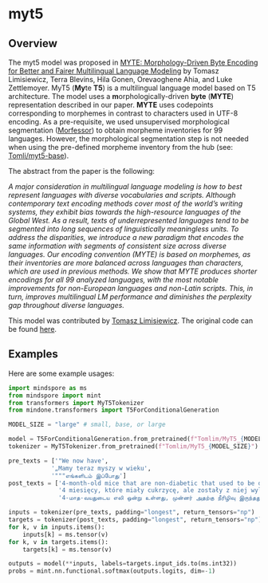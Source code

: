 # myt5

## Overview

The myt5 model was proposed in [MYTE: Morphology-Driven Byte Encoding for Better and Fairer Multilingual Language Modeling](https://arxiv.org/pdf/2403.10691.pdf) by Tomasz Limisiewicz, Terra Blevins, Hila Gonen, Orevaoghene Ahia, and Luke Zettlemoyer.
MyT5 (**My**te **T5**) is a multilingual language model based on T5 architecture.
The model uses a **m**orphologically-driven **byte** (**MYTE**) representation described in our paper.
**MYTE** uses codepoints corresponding to morphemes in contrast to characters used in UTF-8 encoding.
As a pre-requisite, we used unsupervised morphological segmentation ([Morfessor](https://aclanthology.org/E14-2006.pdf)) to obtain morpheme inventories for 99 languages.
However, the morphological segmentation step is not needed when using the pre-defined morpheme inventory from the hub (see: [Tomli/myt5-base](https://huggingface.co/Tomlim/myt5-base)).

The abstract from the paper is the following:

*A major consideration in multilingual language modeling is how to best represent languages with diverse vocabularies and scripts. Although contemporary text encoding methods cover most of the world’s writing systems, they exhibit bias towards the high-resource languages of the Global West. As a result, texts of underrepresented languages tend to be segmented into long sequences of linguistically meaningless units. To address the disparities, we introduce a new paradigm that encodes the same information with segments of consistent size across diverse languages. Our encoding convention (MYTE) is based on morphemes, as their inventories are more balanced across languages than characters, which are used in previous methods. We show that MYTE produces shorter encodings for all 99 analyzed languages, with the most notable improvements for non-European languages and non-Latin scripts. This, in turn, improves multilingual LM performance and diminishes the perplexity gap throughout diverse languages.*

This model was contributed by [Tomasz Limisiewicz](https://huggingface.co/Tomlim).
The original code can be found [here](https://github.com/tomlimi/MYTE).

## Examples

Here are some example usages:

```python
import mindspore as ms
from mindspore import mint
from transformers import MyT5Tokenizer
from mindone.transformers import T5ForConditionalGeneration

MODEL_SIZE = "large" # small, base, or large

model = T5ForConditionalGeneration.from_pretrained(f"Tomlim/MyT5_{MODEL_SIZE}", use_safetensors=True)
tokenizer = MyT5Tokenizer.from_pretrained(f"Tomlim/MyT5_{MODEL_SIZE}")

pre_texts = ['"We now have',
            '„Mamy teraz myszy w wieku',
            '"""எங்களிடம் இப்போது']
post_texts = ['4-month-old mice that are non-diabetic that used to be diabetic," he added.',
              '4 miesięcy, które miały cukrzycę, ale zostały z niej wyleczone” – dodał.',
              '4-மாத-வயதுடைய எலி ஒன்று உள்ளது, முன்னர் அதற்கு நீரிழிவு இருந்தது தற்போது இல்லை"" என்று அவர் மேலும் கூறினார்."']

inputs = tokenizer(pre_texts, padding="longest", return_tensors="np")
targets = tokenizer(post_texts, padding="longest", return_tensors="np")
for k, v in inputs.items():
    inputs[k] = ms.tensor(v)
for k, v in targets.items():
    targets[k] = ms.tensor(v)

outputs = model(**inputs, labels=targets.input_ids.to(ms.int32))
probs = mint.nn.functional.softmax(outputs.logits, dim=-1)
```
